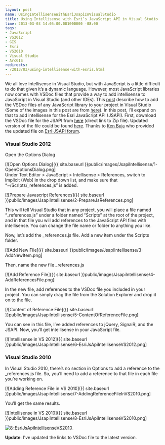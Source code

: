 ```yaml
---
layout: post
name: UsingIntellisenseWithEsriJsapiInVisualStudio
title: Using Intellisense with Esri’s JavaScript API in Visual Studio
time: 2013-03-03 14:05:00.001000000 -08:00
tags:
- JavaScript
- VS2012
- GIS
- Esri
- VS2010
- Visual Studio
- ArcGIS
redirects:
- /2013/03/using-intellisense-with-esris.html
---
```

We all love Intellisense in Visual Studio, but with JavaScript is a little difficult to do that given it’s a dynamic language. However, most JavaScript libraries now comes with VSDoc files that provide a way to add intellisense to JavaScript in Visual Studio (and other IDEs). 
This [post](http://blog.craigtp.co.uk/post/Javascript-jQuery-Intellisense-in-Visual-Studio-2012.aspx) describe how to add the VSDoc files of any JavaScript library to your project in Visual Studio (Some of the images in this post are from [here](http://blog.craigtp.co.uk/post/Javascript-jQuery-Intellisense-in-Visual-Studio-2012.aspx)). In this post, I’ll expand on that to add intellisense for the Esri JavaScript API (JSAPI). 
First, download the VSDoc file for the JSAPI from [here](http://help.arcgis.com/en/webapi/javascript/arcgis/jshelp/jsapi_vsdoc12_v33.zip) (direct link to Zip file). Updated version of the file could be found [here](http://help.arcgis.com/en/webapi/javascript/arcgis/jsapi/#api_codeassist). 
Thanks to <span class="usertitle">[Ken Buja](http://forums.arcgis.com/members/1411-kenbuja) who provided the updated file on [Esri JSAPI forum](http://forums.arcgis.com/threads/78957-Is-the-VSDoc-for-JSAPI-Up-to-Date).</span>

### Visual Studio 2012
Open the Options Dialog  

[![Open Options Dialog]({{ site.baseurl }}public/images/JsapiIntellisense/1-OpenOptionsDialog.png]  
Under Text Editor &gt; JavaScript &gt; Intellisense &gt; References, switch to Implicit (Web) in the drop down list, and make sure that “~/Scripts/_references.js” is added. 

[![Prepare Javascript References]({{ site.baseurl }}public/images/JsapiIntellisense/2-PrepareJsReferences.png]  

This will tell Visual Studio that in any project, you will place a file named “_references.js” under a folder named “Scripts” at the root of the project, and in that file you will add references to the JavaScript API files with intellisense. You can change the file name or folder to anything you like. 

Now, let’s add the _references.js file. Add a new item under the Scripts folder. 

[![Add New File]({{ site.baseurl }}public/images/JsapiIntellisense/3-AddNewItem.png]  

Then, name the new file _references.js 

[![Add Reference File]({{ site.baseurl }}public/images/JsapiIntellisense/4-AddReferencesFile.png]  

In the new file, add references to the VSDoc file you included in your project. You can simply drag the file from the Solution Explorer and drop it on to the file. 

[![Content of Reference File]({{ site.baseurl }}public/images/JsapiIntellisense/5-ContentOfReferenceFile.png]  

You can see in this file, I’ve added references to jQuery, SignalR, and the JSAPI. 
Now, you’ll get intellisense in your JavaScript file. 

[![Intellisense in VS 2012]({{ site.baseurl }}public/images/JsapiIntellisense/6-EsriJsApiIntellisenseVS2012.png]  

### Visual Studio 2010
In Visual Studio 2010, there’s no section in Options to add a reference to the _references.js file. So, you’ll need to add a reference to that file in each file you’re working on. 

[![Adding Reference File in VS 2010]({{ site.baseurl }}public/images/JsapiIntellisense/7-AddingReferenceFileInVS2010.png]  

You’ll get the same results.        

[![Intellisense in VS 2010]({{ site.baseurl }}public/images/JsapiIntellisense/8-EsriJsApiIntellisenseVS2010.png]  

[![8-EsriJsApiIntellisenseVS2010](http://lh5.ggpht.com/-p9PuutmFoy4/UTPJFinHsMI/AAAAAAAAAUQ/7PHjryKtahM/8-EsriJsApiIntellisenseVS2010_thumb%25255B5%25255D.png?imgmax=800 "8-EsriJsApiIntellisenseVS2010")&nbsp;](http://lh6.ggpht.com/-RvlMNiqflpU/UTPJFaPNF1I/AAAAAAAAAUI/Fq7o-3PbigU/s1600-h/8-EsriJsApiIntellisenseVS2010%25255B4%25255D.png)

**Update**: I've updated the links to VSDoc file to the latest version.
  